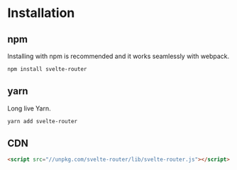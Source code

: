 # Installation

## npm

Installing with npm is recommended and it works seamlessly with webpack.

```sh
npm install svelte-router
```

## yarn

Long live Yarn.

```sh
yarn add svelte-router
```

## CDN

```html
<script src="//unpkg.com/svelte-router/lib/svelte-router.js"></script>
```
